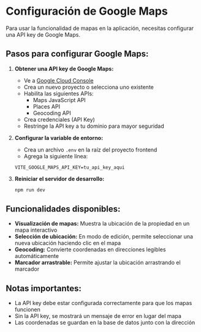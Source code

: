 # Configuración de Google Maps

Para usar la funcionalidad de mapas en la aplicación, necesitas configurar una API key de Google Maps.

## Pasos para configurar Google Maps:

1. **Obtener una API key de Google Maps:**
   - Ve a [Google Cloud Console](https://console.cloud.google.com/)
   - Crea un nuevo proyecto o selecciona uno existente
   - Habilita las siguientes APIs:
     - Maps JavaScript API
     - Places API
     - Geocoding API
   - Crea credenciales (API Key)
   - Restringe la API key a tu dominio para mayor seguridad

2. **Configurar la variable de entorno:**
   - Crea un archivo `.env` en la raíz del proyecto frontend
   - Agrega la siguiente línea:
   ```
   VITE_GOOGLE_MAPS_API_KEY=tu_api_key_aqui
   ```

3. **Reiniciar el servidor de desarrollo:**
   ```bash
   npm run dev
   ```

## Funcionalidades disponibles:

- **Visualización de mapas:** Muestra la ubicación de la propiedad en un mapa interactivo
- **Selección de ubicación:** En modo de edición, permite seleccionar una nueva ubicación haciendo clic en el mapa
- **Geocoding:** Convierte coordenadas en direcciones legibles automáticamente
- **Marcador arrastrable:** Permite ajustar la ubicación arrastrando el marcador

## Notas importantes:

- La API key debe estar configurada correctamente para que los mapas funcionen
- Sin la API key, se mostrará un mensaje de error en lugar del mapa
- Las coordenadas se guardan en la base de datos junto con la dirección
